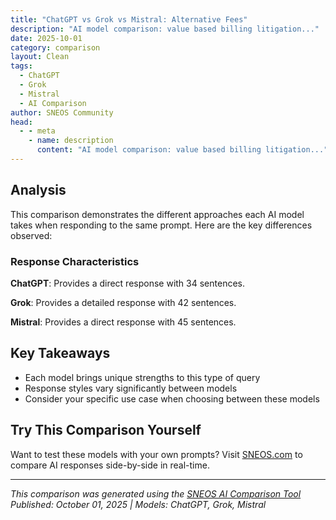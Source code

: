 ```yaml
---
title: "ChatGPT vs Grok vs Mistral: Alternative Fees"
description: "AI model comparison: value based billing litigation..."
date: 2025-10-01
category: comparison
layout: Clean
tags:
  - ChatGPT
  - Grok
  - Mistral
  - AI Comparison
author: SNEOS Community
head:
  - - meta
    - name: description
      content: "AI model comparison: value based billing litigation..."
---
```


<ChatComparison
  title="ChatGPT vs Grok vs Mistral: Alternative Fees"
  prompt="value based billing litigation"
  :responses='{
    "ChatGPT": "Value-based billing litigation typically refers to legal disputes arising from agreements where payment is linked to the value or outcomes delivered rather than a fixed fee or hourly rate. This billing model is common in industries like healthcare, consulting, legal services, and technology, where providers are paid based on performance, results, or cost savings.\n\n### Understanding Value-Based Billing\n- **Definition:** Instead of charging a set price or hourly rate, the service provider charges based on the value delivered to the client. For example, a healthcare provider may be paid based on patient health outcomes, or a consultant might be paid based on the cost savings realized by the client.\n- **Benefits:** Aligns incentives, promotes efficiency, and encourages high-quality outcomes.\n- **Risks:** Can lead to disagreements on how \u0022value\u0022 is measured, documented, and validated.\n\n### Common Issues in Value-Based Billing Litigation\n1. **Disputes over Outcome Measurement**\n   - Parties may disagree on whether the agreed-upon outcomes were achieved.\n   - Metrics or key performance indicators (KPIs) may be ambiguous or poorly defined.\n   \n2. **Contract Ambiguities**\n   - Lack of clear terms on billing methodology, calculation of value, or payment schedules.\n   - Absence of dispute resolution clauses tailored for value-based agreements.\n   \n3. **Documentation and Reporting**\n   - Inadequate or inconsistent documentation of results.\n   - Disagreements over data sources or reporting standards.\n   \n4. **Breach of Contract Claims**\n   - One party may allege the other failed to deliver agreed-upon value or services.\n   - Disputes over whether performance standards were met.\n   \n5. **Fraud or Misrepresentation**\n   - Accusations that one party manipulated data or misrepresented outcomes to increase payment.\n   \n6. **Regulatory Compliance Issues**\n   - Particularly relevant in healthcare, where value-based payments must comply with laws like the False Claims Act or Stark Law.\n\n### Examples of Value-Based Billing Litigation Contexts\n- **Healthcare:** Providers and payers dispute payments based on patient outcomes or cost savings.\n- **Legal Services:** Law firms billing based on litigation results or settlements.\n- **Consulting:** Consultants paid a percentage of realized financial improvements.\n- **Tech/Software:** Vendors charging based on performance improvements or efficiency gains.\n\n### Avoiding Value-Based Billing Litigation\n- **Clear Contracts:** Define outcomes, measurement methods, payment calculations, and dispute resolution mechanisms explicitly.\n- **Robust Documentation:** Maintain detailed, transparent records of performance metrics.\n- **Regular Communication:** Frequent reviews and updates between parties about progress and issues.\n- **Independent Audits:** Use third-party validation of outcomes when feasible.\n\n### Legal Recourse and Dispute Resolution\n- **Negotiation and Mediation:** Parties often seek to resolve disputes outside court.\n- **Arbitration:** Binding or non-binding arbitration may be preferable in contracts.\n- **Litigation:** If disputes escalate, courts may interpret contracts, assess evidence of performance, and determine damages or enforcement.\n\n---\n\nIf you want information about a specific case or need help drafting or reviewing value-based billing agreements to minimize litigation risks, please let me know!",
    "Grok": "Value-based billing in litigation refers to a billing model where legal fees are determined based on the perceived value of the services provided to the client, rather than the traditional hourly billing method or fixed fees. This approach focuses on aligning the cost of legal services with the outcome, importance, or complexity of the case, as well as the client\u0027s satisfaction and the results achieved. It is often seen as a client-centric alternative to conventional billing models.\n\n### Key Features of Value-Based Billing in Litigation:\n1. **Focus on Outcomes**: Fees may be tied to the success or results of the case, such as a favorable settlement, verdict, or achieving specific client goals.\n2. **Client-Centric Approach**: The billing reflects the value of the legal work from the client\u2019s perspective, considering factors like the stakes of the case, risk mitigation, or business impact.\n3. **Flexibility**: Fees are not strictly tied to hours worked but can be based on milestones, phases of litigation, or overall case value.\n4. **Alternative Fee Arrangements (AFAs)**: Value-based billing often incorporates AFAs such as:\n   - **Contingency Fees**: The lawyer is paid a percentage of the recovery if the case is successful.\n   - **Flat Fees for Specific Tasks**: A set fee for certain litigation stages (e.g., discovery, trial preparation).\n   - **Success Bonuses**: Additional compensation if certain outcomes are achieved.\n   - **Hybrid Models**: A combination of reduced hourly rates with a success fee or bonus.\n\n### Benefits of Value-Based Billing in Litigation:\n- **Alignment of Interests**: Lawyers are incentivized to achieve the best possible results for the client, as their compensation is tied to value or success.\n- **Cost Predictability**: Clients may have a better sense of costs upfront, especially with flat fees or capped arrangements.\n- **Client Satisfaction**: Clients often feel that fees are fairer when tied to results or value rather than hours spent, which may not always correlate with outcomes.\n- **Encourages Efficiency**: Lawyers are motivated to work efficiently rather than maximizing billable hours.\n\n### Challenges of Value-Based Billing in Litigation:\n- **Subjectivity of Value**: Determining the \u0022value\u0022 of legal services can be subjective and may lead to disputes between clients and attorneys.\n- **Risk for Lawyers**: In contingency or success-based models, lawyers bear the risk of not being compensated if the case is unsuccessful.\n- **Complexity in Structuring Fees**: Designing a value-based fee arrangement that is fair to both parties can be difficult, especially in unpredictable litigation.\n- **Ethical Concerns**: Some jurisdictions have rules or ethical guidelines governing fee arrangements (e.g., prohibiting contingency fees in certain types of cases like family law or criminal defense).\n\n### Examples in Litigation:\n- A law firm handling a high-stakes commercial litigation case might agree to a reduced hourly rate with a success bonus based on recovering a certain amount in damages.\n- In personal injury litigation, a contingency fee of 30-40% of the settlement or award is a common value-based billing model.\n- A client facing a bet-the-company lawsuit might negotiate a flat fee for the entire case, reflecting the value of avoiding catastrophic loss rather than the hours spent.\n\n### Implementation in Practice:\n1. **Clear Communication**: Both the attorney and client must agree on how \u0022value\u0022 is defined and measured at the outset.\n2. **Written Fee Agreements**: Value-based billing arrangements should be detailed in a written contract to avoid misunderstandings.\n3. **Regular Updates**: Attorneys should provide updates on progress and costs to ensure transparency.\n4. **Jurisdictional Compliance**: Attorneys must ensure that the fee structure complies with local bar association rules and ethical standards.\n\n### Conclusion:\nValue-based billing in litigation represents a shift from traditional billing to a more results-oriented and client-focused model. While it offers benefits like cost predictability and alignment of interests, it requires careful planning and agreement to avoid disputes. Both clients and attorneys should weigh the pros and cons and tailor the arrangement to the specifics of the case and the client\u2019s needs. If you\u0027re considering this model, consulting with a legal expert or reviewing applicable Bar rules in your jurisdiction is recommended.\n\nIf you have a specific context or case in mind, feel free to provide more details, and I can offer more targeted insights!",
    "Mistral": "Value-based billing in the context of litigation refers to a fee structure where the legal fees are determined based on the value or outcome of the case, rather than the traditional hourly billing method. This approach can be particularly appealing in certain types of litigation where the potential rewards are high, but the risks and costs are also significant. Here are some key aspects of value-based billing in litigation:\n\n### Types of Value-Based Billing\n\n1. **Contingency Fees**:\n   - **Definition**: The attorney\u0027s fee is a percentage of the amount recovered in the lawsuit.\n   - **Common Use**: Often used in personal injury, medical malpractice, and class action lawsuits.\n   - **Advantages**: Clients do not pay upfront fees, and attorneys have a strong incentive to win the case.\n   - **Disadvantages**: Attorneys may be selective about the cases they take on, and clients may end up paying a significant portion of their recovery in fees.\n\n2. **Success Fees**:\n   - **Definition**: The attorney\u0027s fee is contingent on a successful outcome but may include a base fee plus a percentage of the recovery.\n   - **Common Use**: Used in complex commercial litigation and intellectual property disputes.\n   - **Advantages**: Clients share the risk with the attorney, and attorneys are motivated to achieve a favorable outcome.\n   - **Disadvantages**: Can be complex to structure and may require careful negotiation.\n\n3. **Hybrid Fees**:\n   - **Definition**: A combination of hourly billing and contingency or success fees.\n   - **Common Use**: Used in a variety of litigation contexts where the client wants to share risk but also ensure the attorney is compensated for their time.\n   - **Advantages**: Provides a balance between risk-sharing and ensuring the attorney is compensated for their work.\n   - **Disadvantages**: Can be complex to administer and may require detailed agreements.\n\n4. **Flat Fees**:\n   - **Definition**: A fixed fee for the entire litigation process or a specific phase of it.\n   - **Common Use**: Used in straightforward cases where the scope of work is predictable.\n   - **Advantages**: Clients know the total cost upfront, and attorneys can focus on the case without worrying about billable hours.\n   - **Disadvantages**: May not be suitable for complex or unpredictable cases.\n\n### Considerations for Value-Based Billing\n\n1. **Risk Assessment**:\n   - Both the client and the attorney need to assess the risks and potential outcomes of the case.\n   - The attorney may need to evaluate the likelihood of success and the potential recovery.\n\n2. **Client-Attorney Relationship**:\n   - Value-based billing can strengthen the alignment of interests between the client and the attorney.\n   - Clear communication and transparency are essential to manage expectations and avoid disputes.\n\n3. **Ethical Considerations**:\n   - Attorneys must comply with ethical rules and regulations, which may vary by jurisdiction.\n   - Contingency fees, in particular, are subject to strict regulations to prevent conflicts of interest and ensure fairness.\n\n4. **Contractual Agreements**:\n   - Detailed fee agreements are crucial to outline the terms of the value-based billing arrangement.\n   - The agreement should specify the fee structure, the scope of work, and the conditions for payment.\n\n### Examples of Value-Based Billing in Litigation\n\n1. **Personal Injury Cases**:\n   - Contingency fees are common, with attorneys typically taking a percentage (e.g., 33% to 40%) of the settlement or judgment.\n\n2. **Commercial Litigation**:\n   - Hybrid fees may be used, with a portion of the fee based on hourly rates and a portion based on the outcome of the case.\n\n3. **Intellectual Property Disputes**:\n   - Success fees may be employed, where the attorney receives a base fee plus a percentage of any damages awarded.\n\n### Conclusion\n\nValue-based billing in litigation offers a flexible and potentially beneficial fee structure for both clients and attorneys. It allows for risk-sharing and can align the interests of both parties towards a successful outcome. However, it requires careful consideration, clear communication, and detailed agreements to ensure fairness and compliance with ethical standards."
  }'
  published-date="23:49"
/>

## Analysis

This comparison demonstrates the different approaches each AI model takes when responding to the same prompt. Here are the key differences observed:

### Response Characteristics

**ChatGPT**: Provides a direct response with 34 sentences. 

**Grok**: Provides a detailed response with 42 sentences. 

**Mistral**: Provides a direct response with 45 sentences. 

## Key Takeaways

- Each model brings unique strengths to this type of query
- Response styles vary significantly between models
- Consider your specific use case when choosing between these models

## Try This Comparison Yourself

Want to test these models with your own prompts? Visit [SNEOS.com](https://sneos.com) to compare AI responses side-by-side in real-time.

---

*This comparison was generated using the [SNEOS AI Comparison Tool](https://sneos.com)*
*Published: October 01, 2025 | Models: ChatGPT, Grok, Mistral*
